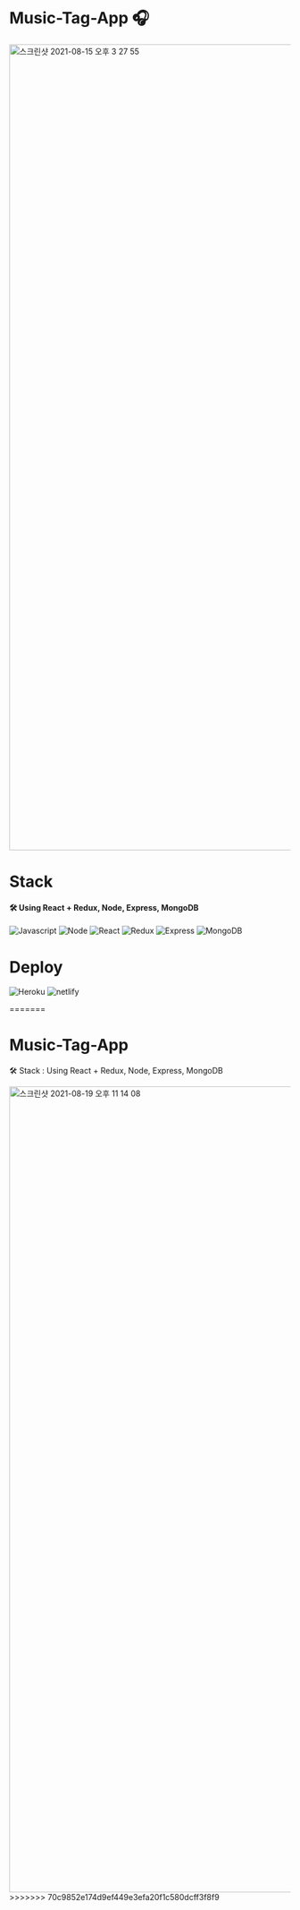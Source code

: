 # Music-Tag-App 🎧

<img width="1440" alt="스크린샷 2021-08-15 오후 3 27 55" src="https://user-images.githubusercontent.com/83223501/129469453-b53fb18a-b5e6-4225-ba1a-b1c940a9cbda.png">

# Stack

#### 🛠 Using React + Redux, Node, Express, MongoDB

<img alt="Javascript" src ="https://img.shields.io/badge/Javascript-F7DF1E.svg?&style=for-the-badge&logo=Javascript&logoColor=white"/> <img alt="Node" src ="https://img.shields.io/badge/node-339933.svg?&style=for-the-badge&logo=node.js&logoColor=white"/> <img alt="React" src ="https://img.shields.io/badge/React-61DAFB.svg?&style=for-the-badge&logo=react&logoColor=white"/> <img alt="Redux" src ="https://img.shields.io/badge/redux-764ABC.svg?&style=for-the-badge&logo=redux&logoColor=white"/> <img alt="Express" src ="https://img.shields.io/badge/express-000000.svg?&style=for-the-badge&logo=express&logoColor=white"/> <img alt="MongoDB" src ="https://img.shields.io/badge/mongodb-47A248.svg?&style=for-the-badge&logo=mongodb&logoColor=white"/>

# Deploy
<img alt="Heroku" src ="https://img.shields.io/badge/heroku-430098.svg?&style=for-the-badge&logo=heroku&logoColor=white"/> <img alt="netlify" src ="https://img.shields.io/badge/netlify-00C7B7.svg?&style=for-the-badge&logo=netlify&logoColor=white"/>





=======
# Music-Tag-App
🛠 Stack : Using React + Redux, Node, Express, MongoDB


<img width="1440" alt="스크린샷 2021-08-19 오후 11 14 08" src="https://user-images.githubusercontent.com/83223501/130085726-1cde4a5f-77c0-426b-b291-d716020349f6.png">
>>>>>>> 70c9852e174d9ef449e3efa20f1c580dcff3f8f9
